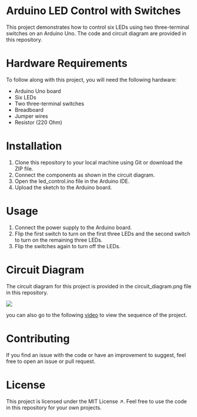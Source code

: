 # Arduino LED Control with Switches
This project demonstrates how to control six LEDs using two three-terminal switches on an Arduino Uno. The code and circuit diagram are provided in this repository.

# Hardware Requirements
To follow along with this project, you will need the following hardware:

- Arduino Uno board
- Six LEDs
- Two three-terminal switches
- Breadboard
- Jumper wires
- Resistor (220 Ohm)
# Installation
1. Clone this repository to your local machine using Git or download the ZIP file.
2. Connect the components as shown in the circuit diagram.
3. Open the led_control.ino file in the Arduino IDE.
4. Upload the sketch to the Arduino board.
# Usage
1. Connect the power supply to the Arduino board.
2. Flip the first switch to turn on the first three LEDs and the second switch to turn on the remaining three LEDs.
3. Flip the switches again to turn off the LEDs.
# Circuit Diagram
The circuit diagram for this project is provided in the circuit_diagram.png file in this repository.

![](https://github.com/MAzewail/Arduino-LED-Control-with-Switches/blob/main/Circuit%20Diagram.PNG)

you can also go to the following [video](https://drive.google.com/file/d/1uFcd0NUzfrh-4d8Zc_rW8AM7C5F7FSl7/view?usp=drive_link) to view the sequence of the project. 
# Contributing
If you find an issue with the code or have an improvement to suggest, feel free to open an issue or pull request.

# License
This project is licensed under the MIT License ↗. Feel free to use the code in this repository for your own projects.
